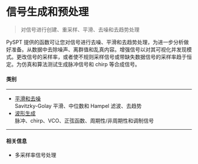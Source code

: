 # 信号生成和预处理
> 对信号进行创建、重采样、平滑、去噪和去趋势处理  

PySPT 提供的函数可让您对信号进行去噪、平滑和去趋势处理，为进一步分析做好准备。从数据中去除噪声、离群值和乱真内容。增强信号以对其可视化并发现模式。更改信号的采样率，或者使不规则采样信号或带缺失数据信号的采样率趋于恒定。为仿真和算法测试生成脉冲信号和 chirp 等合成信号。
#### 类别
***
- [平滑和去噪](https://github.com/liu000922/pyspt/blob/7a411920e9559e036e9018feb8b0526ff3576cfd/2-%E4%BF%A1%E5%8F%B7%E7%94%9F%E6%88%90%E5%92%8C%E9%A2%84%E5%A4%84%E7%90%86/2-1-%E5%B9%B3%E6%BB%91%E5%92%8C%E5%8E%BB%E5%99%AA.md)  
Savitzky-Golay 平滑、中位数和 Hampel 滤波、去趋势
- [波形生成](https://github.com/liu000922/pyspt/blob/7a411920e9559e036e9018feb8b0526ff3576cfd/2-%E4%BF%A1%E5%8F%B7%E7%94%9F%E6%88%90%E5%92%8C%E9%A2%84%E5%A4%84%E7%90%86/2-2-%E6%B3%A2%E5%BD%A2%E7%94%9F%E6%88%90.md)  
脉冲、chirp、VCO、正弦函数、周期性/非周期性和调制信号
***
#### 相关信息
- 多采样率信号处理